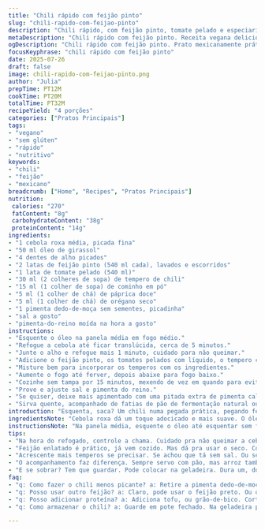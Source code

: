 ```yaml
---
title: "Chili rápido com feijão pinto"
slug: "chili-rapido-com-feijao-pinto"
description: "Chili rápido, com feijão pinto, tomate pelado e especiarias mexicanas. Receita vegana, sem glúten e sem lactose. Ótima para um almoço prático. Usa cebola roxa, alho, e um toque de cominho e páprica para substituir o manjericão e tomilho. Cozimento curto, só uns quinze minutos. Picância ajustável com pimenta dedo-de-moça ou pimenta calabresa. Serve quatro pessoas. Acompanha pão rústico ou arroz. Sabor forte, textura cremosa dos feijões. Um prato principal simples que esquenta e é nutritivo. Combina com salada verde para balancear."
metaDescription: "Chili rápido com feijão pinto. Receita vegana deliciosa. Prato principal nutritivo e prático para o almoço."
ogDescription: "Chili rápido com feijão pinto. Prato mexicanamente prático. Simples e saboroso, uma opção vegana e nutritiva."
focusKeyphrase: "chili rápido com feijão pinto"
date: 2025-07-26
draft: false
image: chili-rapido-com-feijao-pinto.png
author: "Julia"
prepTime: PT12M
cookTime: PT20M
totalTime: PT32M
recipeYield: "4 porções"
categories: ["Pratos Principais"]
tags:
- "vegano"
- "sem glúten"
- "rápido"
- "nutritivo"
keywords:
- "chili"
- "feijão"
- "mexicano"
breadcrumb: ["Home", "Recipes", "Pratos Principais"]
nutrition: 
 calories: "270"
 fatContent: "8g"
 carbohydrateContent: "38g"
 proteinContent: "14g"
ingredients:
- "1 cebola roxa média, picada fina"
- "50 ml óleo de girassol"
- "4 dentes de alho picados"
- "2 latas de feijão pinto (540 ml cada), lavados e escorridos"
- "1 lata de tomate pelado (540 ml)"
- "30 ml (2 colheres de sopa) de tempero de chili"
- "15 ml (1 colher de sopa) de cominho em pó"
- "5 ml (1 colher de chá) de páprica doce"
- "5 ml (1 colher de chá) de orégano seco"
- "1 pimenta dedo-de-moça sem sementes, picadinha"
- "sal a gosto"
- "pimenta-do-reino moída na hora a gosto"
instructions:
- "Esquente o óleo na panela média em fogo médio."
- "Refogue a cebola até ficar translúcida, cerca de 5 minutos."
- "Junte o alho e refogue mais 1 minuto, cuidado para não queimar."
- "Adicione o feijão pinto, os tomates pelados com líquido, o tempero chili, cominho, páprica, orégano e a pimenta dedo-de-moça."
- "Misture bem para incorporar os temperos com os ingredientes."
- "Aumente o fogo até ferver, depois abaixe para fogo baixo."
- "Cozinhe sem tampa por 15 minutos, mexendo de vez em quando para evitar que grude."
- "Prove e ajuste sal e pimenta do reino."
- "Se quiser, deixe mais apimentado com uma pitada extra de pimenta calabresa."
- "Sirva quente, acompanhado de fatias de pão de fermentação natural ou arroz branco."
introduction: "Esquenta, saca? Um chili numa pegada prática, pegando feijão pinto já pronto. Sem truque, só refoga cebola roxa e alho no óleo, traz o feijão, tomate pelado, e uma mistura de tempero chili com cominho e páprica. A orégano bate como memória da receita original, mas ganha um plus picante da pimenta dedo-de-moça, coisa que entra de mansinho pra não matar o paladar. Vinte minutos na panela. Cozinha reduz, ingrediente conversa. Pão crocante ou arroz, completam esse prato que é simples, cheio de fibra e proteína, vegano, glúten free, que esquenta alma e barriga. Serve rápido, agrada muito, aquele almoço de última hora. Fácil, leve, gostoso. Pepino na salada, quem sabe? Para quebrar a gordura do azeite e do óleo de girassol usado. Simples, mas com sabor marcante. Quer mais pimenta? Vale jogar umas gotinhas. A textura deve ficar cremosa, com pedaços de feijão ainda inteiros. Pra fazer no fim do dia, no corre. Sem frescura, sem deixar a comida perder o gosto. O legal é que com temperos básicos se transforma. Chama a turma, deixa a mesa pronta."
ingredientsNote: "Cebola roxa dá um toque adocicado e mais suave. O óleo de girassol pode substituir o azeite para um sabor mais neutro e ponto de fumaça mais alto, evita amargar na panela. O feijão pinto enlatado é prático e já vem cozido, só rinsar. Tomate pelado em lata é melhor que molho, mais consistente e com pedaços, ideal para variar a textura do chili. Temperos secos comuns, mas troquei manjericão e tomilho por cominho e páprica, mais típicos do chili mexicano, acrescentando uma pitada defumada. A pimenta dedo-de-moça entra no lugar do cayenne com sabor fresco e ardência moderada, pode ajustar pra mais se gostar de fogo. Orégano mantém ligação com o tempero tradicional, dá herbalidade sem carregar demais. Se não tiver algum tempero, pode improvisar com chili em pó comprada pronta. Pimenta calabresa opcional pra quem quer mais potência."
instructionsNote: "Na panela média, esquente o óleo até esquentar sem fumar muito. Refogue a cebola até perder o cheiro forte e começar a dourar de leve, mexa para não queimar. Junte o alho só no final para não amargar, mexa rápido por um minuto. Depois, feijão e tomate, mexa para distribuir tudo. Tempere o caldo com tempero de chili, cominho, e páprica para trazer profundidade. A pimenta dedo-de-moça tem que ir agora, para liberar aroma, mas cuidado para não exagerar, é picante fresco. A mistura ferve rápido, abaixe a chama para deixar os sabores se juntarem, mexendo de vez em quando para não agarrar no fundo. Dez a quinze minutos são suficientes para evaporar o líquido do tomate e engrossar um pouco. Ajuste sal e pimenta do reino apenas no final para evitar que o feijão endureça. Servir logo, para não perder calor e umidade. Pode acompanhar fatias generosas de pão de fermentação natural, que absorve o caldo e equilibra a picância. Se preferir, arroz branco ou integral vai bem também. O prato é versátil e permite variações fácil. Para micro-ondas, use panela própria e cuidado pra não secar."
tips:
- "Na hora do refogado, controle a chama. Cuidado pra não queimar a cebola. O que pode deixar amargo. Mexe sempre, não pode deixar escurecer demais. O alho é delicado. Se queimar, estraga tudo. Junte o alho depois, mais seguro."
- "Feijão enlatado é prático, já vem cozido. Mas dá pra usar o seco. Cozinhar antes. Mas tem que planejar. Olho no tempo de cozimento. Tem que deixar de molho, isso consome muito tempo. Usei pinto, mas tem outros, escolha o seu."
- "Acrescente mais temperos se precisar. Se achou que tá sem sal. Ou sem sabor. Pode sempre testar pimenta, um toque a mais. Com pimenta calabresa fica mais interessante. Ajuste com o paladar da galera."
- "O acompanhamento faz diferença. Sempre servo com pão, mas arroz também funciona. Se tiver salada vai bem. Quebra a gordura e a textura cremosa. As opções são versáteis. Experimente o que você tiver na sua casa."
- "E se sobrar? Tem que guardar. Pode colocar na geladeira. Dura um, dois dias. Mas também dá pra congelar. Pra vários jantares depois. Só esquentar de novo. Não esquece de mexer bem pra não grudar."
faq:
- "q: Como fazer o chili menos picante? a: Retire a pimenta dedo-de-moça. Ou use menos. Pode usar pimenta doce também. Tem outra opção, tirar a calabresa."
- "q: Posso usar outro feijão? a: Claro, pode usar o feijão preto. Ou o carioca vai bem também. Cada um traz sabor diferente. Olhe o que tem na despensa."
- "q: Posso adicionar proteína? a: Adiciona tofu, ou grão-de-bico. Corta em cubos. Pode fazer refogado separado e juntar depois. Proteína extra na receita."
- "q: Como armazenar o chili? a: Guarde em pote fechado. Na geladeira por três dias. Pra congelar, usa um recipiente adequado. Dura até três meses. Leva ao fogo ou micro-ondas."

---
```

